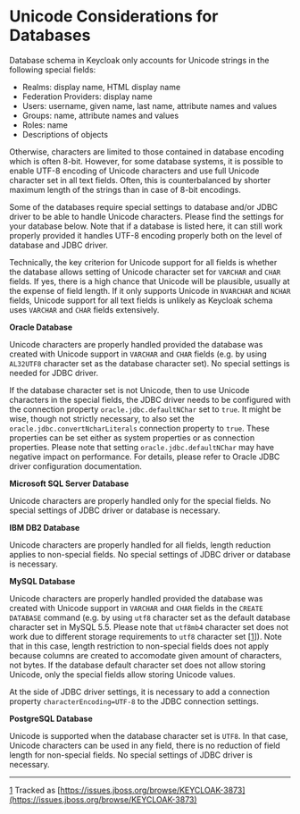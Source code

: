 # Unicode Considerations for Databases

Database schema in Keycloak only accounts for Unicode strings in the following special fields:

* Realms: display name, HTML display name
* Federation Providers: display name
* Users: username, given name, last name, attribute names and values
* Groups: name, attribute names and values
* Roles: name
* Descriptions of objects

Otherwise, characters are limited to those contained in database encoding which is often 8-bit. However, for some database systems, it is possible to enable UTF-8 encoding of Unicode characters and use full Unicode character set in all text fields. Often, this is counterbalanced by shorter maximum length of the strings than in case of 8-bit encodings.

Some of the databases require special settings to database and/or JDBC driver to be able to handle Unicode characters. Please find the settings for your database below. Note that if a database is listed here, it can still work properly provided it handles UTF-8 encoding properly both on the level of database and JDBC driver.

Technically, the key criterion for Unicode support for all fields is whether the database allows setting of Unicode character set for `VARCHAR` and `CHAR` fields. If yes, there is a high chance that Unicode will be plausible, usually at the expense of field length. If it only supports Unicode in `NVARCHAR` and `NCHAR` fields, Unicode support for all text fields is unlikely as Keycloak schema uses `VARCHAR` and `CHAR` fields extensively.

**Oracle Database**

Unicode characters are properly handled provided the database was created with Unicode support in `VARCHAR` and `CHAR` fields (e.g. by using `AL32UTF8` character set as the database character set). No special settings is needed for JDBC driver.

If the database character set is not Unicode, then to use Unicode characters in the special fields, the JDBC driver needs to be configured with the connection property `oracle.jdbc.defaultNChar` set to `true`. It might be wise, though not strictly necessary, to also set the `oracle.jdbc.convertNcharLiterals` connection property to `true`. These properties can be set either as system properties or as connection properties. Please note that setting `oracle.jdbc.defaultNChar` may have negative impact on performance. For details, please refer to Oracle JDBC driver configuration documentation.

**Microsoft SQL Server Database**

Unicode characters are properly handled only for the special fields. No special settings of JDBC driver or database is necessary.

**IBM DB2 Database**

Unicode characters are properly handled for all fields, length reduction applies to non-special fields. No special settings of JDBC driver or database is necessary.

**MySQL Database**

Unicode characters are properly handled provided the database was created with Unicode support in `VARCHAR` and `CHAR` fields in the `CREATE DATABASE` command (e.g. by using `utf8` character set as the default database character set in MySQL 5.5. Please note that `utf8mb4` character set does not work due to different storage requirements to `utf8` character set \[[1](https://wjw465150.gitbooks.io/keycloak-documentation/content/server\_installation/topics/database/unicode-considerations.html#\_footnote\_1)]). Note that in this case, length restriction to non-special fields does not apply because columns are created to accomodate given amount of characters, not bytes. If the database default character set does not allow storing Unicode, only the special fields allow storing Unicode values.

At the side of JDBC driver settings, it is necessary to add a connection property `characterEncoding=UTF-8` to the JDBC connection settings.

**PostgreSQL Database**

Unicode is supported when the database character set is `UTF8`. In that case, Unicode characters can be used in any field, there is no reduction of field length for non-special fields. No special settings of JDBC driver is necessary.

***

[1](https://wjw465150.gitbooks.io/keycloak-documentation/content/server\_installation/topics/database/unicode-considerations.html#\_footnoteref\_1) Tracked as [https://issues.jboss.org/browse/KEYCLOAK-3873](https://issues.jboss.org/browse/KEYCLOAK-3873)
